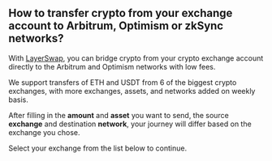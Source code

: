 ## How to transfer crypto from your exchange account to Arbitrum, Optimism or zkSync networks?

With [LayerSwap](/), you can bridge crypto from your crypto exchange account directly to the Arbitrum and Optimism networks with low fees. <br />

We support transfers of ETH and USDT from 6 of the biggest crypto exchanges, with more exchanges, assets, and networks added on weekly basis. 

After filling in the **amount** and **asset** you want to send, the source **exchange** and destination **network**, your journey will differ based on the exchange you chose. 

Select your exchange from the list below to continue.